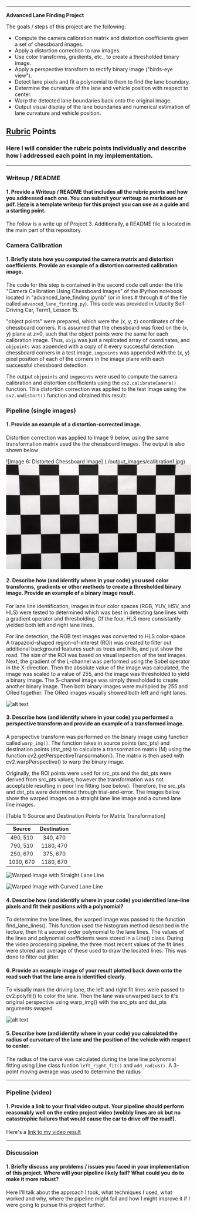 
---

**Advanced Lane Finding Project**

The goals / steps of this project are the following:

* Compute the camera calibration matrix and distortion coefficients given a set of chessboard images.
* Apply a distortion correction to raw images.
* Use color transforms, gradients, etc., to create a thresholded binary image.
* Apply a perspective transform to rectify binary image ("birds-eye view").
* Detect lane pixels and fit a polynomial to them to find the lane boundary.
* Determine the curvature of the lane and vehicle position with respect to center.
* Warp the detected lane boundaries back onto the original image.
* Output visual display of the lane boundaries and numerical estimation of lane curvature and vehicle position.

[//]: # (Image References)

[image1]: ./examples/undistort_output.png "Undistorted"
[image2]: ./test_images/test1.jpg "Road Transformed"
[image3]: ./examples/binary_combo_example.jpg "Binary Example"
[image4]: ./examples/warped_straight_lines.jpg "Warp Example"
[image5]: ./examples/color_fit_lines.jpg "Fit Visual"
[image6]: ./examples/example_output.jpg "Output"
[video1]: ./project_video.mp4 "Video"

## [Rubric](https://review.udacity.com/#!/rubrics/571/view) Points

### Here I will consider the rubric points individually and describe how I addressed each point in my implementation.  

---

### Writeup / README

#### 1. Provide a Writeup / README that includes all the rubric points and how you addressed each one.  You can submit your writeup as markdown or pdf.  [Here](https://github.com/udacity/CarND-Advanced-Lane-Lines/blob/master/writeup_template.md) is a template writeup for this project you can use as a guide and a starting point.  

The follow is a write up of Project 3. Additionally, a README file is located in the main part of this repository.

### Camera Calibration

#### 1. Briefly state how you computed the camera matrix and distortion coefficients. Provide an example of a distortion corrected calibration image.

The code for this step is contained in the second code cell under the title "Camera Calibration Using Chessboard Images" of the IPython notebook located in "advanced_lane_finding.ipynb" (or in lines # through # of the file called `advanced_lane_finding.py`). This code was provided in Udacity Self-Driving Car, Term1, Lesson 15. 

"object points" were prepared, which were the (x, y, z) coordinates of the chessboard corners. It is assumed that the chessboard was fixed on the (x, y) plane at z=0, such that the object points were the same for each calibration image.  Thus, `objp` was just a replicated array of coordinates, and `objpoints` was appended with a copy of it every successful detection chessboard corners in a test image.  `imgpoints` was appended with the (x, y) pixel position of each of the corners in the image plane with each successful chessboard detection.  

The output `objpoints` and `imgpoints` were used to compute the camera calibration and distortion coefficients using the `cv2.calibrateCamera()` function.  This distortion correction was applied to the test image using the `cv2.undistort()` function and obtained this result: 


### Pipeline (single images)

#### 1. Provide an example of a distortion-corrected image.

Distortion correction was applied to Image 9 below, using the same transformation matrix used the the chessboard images. The output is also shown below 

![Image 6: Distorted Chessboard Image] (./output_images/calibration1.jpg)
![Image 7: Undistorted Chessboard](./output_images/Undistorted_chessboard.jpg)


#### 2. Describe how (and identify where in your code) you used color transforms, gradients or other methods to create a thresholded binary image.  Provide an example of a binary image result.

For lane line identification, images in four color spaces (RGB, YUV, HSV, and HLS) were tested to determined which was best in detecting lane lines with a gradient operator and thresholding. Of the four, HLS more consistantly yielded both left and right lane lines.

For line detection, the RGB test images was converted to HLS color-space. A trapazoid-shaped region-of-interest (ROI) was created to filter out additional background features such as trees and hills, and just show the road. The size of the ROI was based on visual inpection of the test images. Next, the gradient of the L-channel was performed using the Sobel operator in the X-direction. Then the absolute value of the image was calculated, the image was scaled to a value of 255, and the image was thresholded to yield a binary image. The S-channel image was simply thresholded to create another binary image. Then both binary images were multiplied by 255 and ORed together. The ORed images visually showed both left and right lanes. 



![alt text][image3]

#### 3. Describe how (and identify where in your code) you performed a perspective transform and provide an example of a transformed image.

A perspective transform was performed on the binary image using function called `warp_img()`. The function takes in source points (src_pts) and destination points (dst_pts) to calculate a transormation matrix (M) using  the function cv2.getPerspectiveTransormation().  The matrix is then used with cv2.warpPerspective() to warp the binary image.

Originally, the ROI points were used for src_pts and the dst_pts were derived from src_pts values, however the transformation was not acceptable resulting in poor line fitting (see below). Therefore, the src_pts and dst_pts were determined through trial-and-error. The images below show the warped images on a straight lane line image and a curved lane line images. 


[Table 1: Source and Destination Points for Matrix Transformation]

| Source        | Destination   | 
|:-------------:|:-------------:| 
| 490, 510      | 340, 470      | 
| 790, 510      | 1180, 470     |
| 250, 670      | 375, 670      |
| 1030, 670     | 1180, 670     |



![Warped Image with Straight Lane Line][image4]

![Warped Image with Curved Lane Line][image5]


#### 4. Describe how (and identify where in your code) you identified lane-line pixels and fit their positions with a polynomial?

To determine the lane lines, the warped image was passed to the function find_lane_lines(). This function used the histogram method described in the lecture, then fit a second order polynomial to the lane lines. The values of the lines and polynomial coefficients were stored in a Line() class. During the video processing pipeline, the three most recent values of the fit lines were stored and average of these used to draw the located lines. This was done to filter out jitter. 

#### 6. Provide an example image of your result plotted back down onto the road such that the lane area is identified clearly.

To visually mark the driving lane, the left and right fit lines were passed to cv2.polyfill() to color the lane. Then the lane was unwarped back to it's original perspective using warp_img() with the src_pts and dst_pts arguments swaped. 

![alt text][image5]

#### 5. Describe how (and identify where in your code) you calculated the radius of curvature of the lane and the position of the vehicle with respect to center.

The radius of the curve was calculated during the lane line polynomial fitting using Line class funtion `left_right_fit()` and `add_radius()`. A 3-point moving average was used to determine the radius 



---

### Pipeline (video)

#### 1. Provide a link to your final video output.  Your pipeline should perform reasonably well on the entire project video (wobbly lines are ok but no catastrophic failures that would cause the car to drive off the road!).

Here's a [link to my video result](./project_video.mp4)

---

### Discussion

#### 1. Briefly discuss any problems / issues you faced in your implementation of this project.  Where will your pipeline likely fail?  What could you do to make it more robust?

Here I'll talk about the approach I took, what techniques I used, what worked and why, where the pipeline might fail and how I might improve it if I were going to pursue this project further.  
